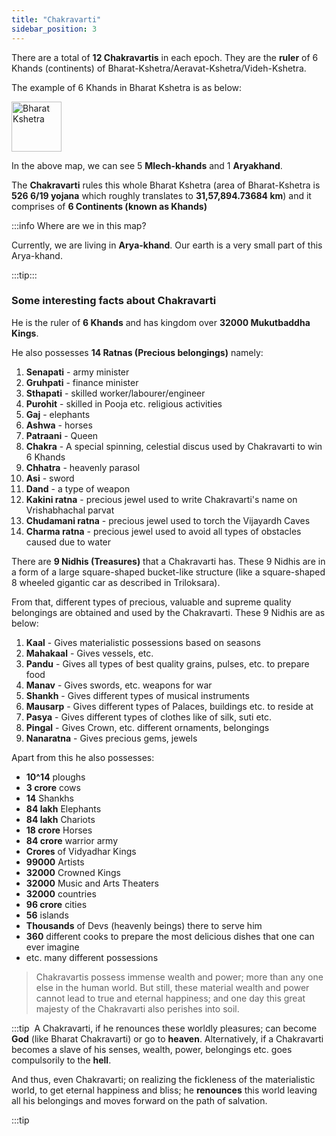 ```yaml
---
title: "Chakravarti"
sidebar_position: 3
---
```


There are a total of **12 Chakravartis** in each epoch. They are the **ruler** of 6 Khands (continents) of Bharat-Kshetra/Aeravat-Kshetra/Videh-Kshetra.

The example of 6 Khands in Bharat Kshetra is as below:

<img src="/img/bharat-kshetra.png" alt="Bharat Kshetra" height="80px" />

In the above map, we can see 5 **Mlech-khands** and 1 **Aryakhand**. 

The **Chakravarti** rules this whole Bharat Kshetra (area of Bharat-Kshetra is **526 6/19 yojana** which roughly translates to **31,57,894.73684 km**) and it comprises of **6 Continents (known as Khands)**

:::info Where are we in this map? ‎

Currently, we are living in **Arya-khand**. Our earth is a very small part of this Arya-khand.

:::tip:::


### Some interesting facts about Chakravarti

He is the ruler of **6 Khands** and has kingdom over **32000 Mukutbaddha Kings**.

He also possesses **14 Ratnas (Precious belongings)** namely:

1. **Senapati** - army minister
2. **Gruhpati** - finance minister
3. **Sthapati** - skilled worker/labourer/engineer
4. **Purohit** - skilled in Pooja etc. religious activities
5. **Gaj** - elephants
6. **Ashwa** - horses
7. **Patraani** - Queen
8. **Chakra** - A special spinning, celestial discus used by Chakravarti to win 6 Khands 
9. **Chhatra** - heavenly parasol
10. **Asi** - sword 
11. **Dand** - a type of weapon
12. **Kakini ratna** - precious jewel used to write Chakravarti's name on Vrishabhachal parvat
13. **Chudamani ratna** - precious jewel used to torch the Vijayardh Caves
14. **Charma ratna** - precious jewel used to avoid all types of obstacles caused due to water 

There are **9 Nidhis (Treasures)** that a Chakravarti has. These 9 Nidhis are in a form of a large square-shaped bucket-like structure (like a square-shaped 8 wheeled gigantic car as described in Triloksara). 

From that, different types of precious, valuable and supreme quality belongings are obtained and used by the Chakravarti. These 9 Nidhis are as below:

1. **Kaal** - Gives materialistic possessions based on seasons
2. **Mahakaal** - Gives vessels, etc.
3. **Pandu** - Gives all types of best quality grains, pulses, etc. to prepare food
4. **Manav** - Gives swords, etc. weapons for war
5. **Shankh** - Gives different types of musical instruments
6. **Mausarp** - Gives different types of Palaces, buildings etc. to reside at
7. **Pasya** - Gives different types of clothes like of silk, suti etc.
8. **Pingal** - Gives Crown, etc. different ornaments, belongings
9. **Nanaratna** - Gives precious gems, jewels


Apart from this he also possesses:
- **10^14** ploughs
- **3 crore** cows
- **14** Shankhs
- **84 lakh** Elephants
- **84 lakh** Chariots
- **18 crore** Horses
- **84 crore** warrior army
- **Crores** of Vidyadhar Kings
- **99000** Artists
- **32000** Crowned Kings
- **32000** Music and Arts Theaters 
- **32000** countries
- **96 crore** cities
- **56** islands
- **Thousands** of Devs (heavenly beings) there to serve him
- **360** different cooks to prepare the most delicious dishes that one can ever imagine
- etc. many different possessions

> Chakravartis possess immense wealth and power; more than any one else in the human world. But still, these material wealth and power cannot lead to true and eternal happiness; and one day this great majesty of the Chakravarti also perishes into soil. 

:::tip ‎
A Chakravarti, if he renounces these worldly pleasures; can become **God** (like Bharat Chakravarti) or go to **heaven**. Alternatively, if a Chakravarti becomes a slave of his senses, wealth, power, belongings etc. goes compulsorily to the **hell**. 

And thus, even Chakravarti; on realizing the fickleness of the materialistic world, to get eternal happiness and bliss; he **renounces** this world leaving all his belongings and moves forward on the path of salvation.

:::tip




